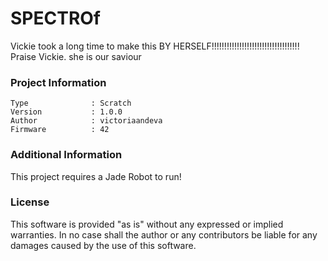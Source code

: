 SPECTROf
================

Vickie took a long time to make this BY HERSELF!!!!!!!!!!!!!!!!!!!!!!!!!!!!!!!!!!! Praise Vickie. she is our saviour

### Project Information
```
Type              : Scratch
Version           : 1.0.0
Author            : victoriaandeva
Firmware          : 42
```

### Additional Information
This project requires a Jade Robot to run!

### License
This software is provided "as is" without any expressed or implied warranties.  In no case shall the author or any contributors be liable for any damages caused by the use of this software.


